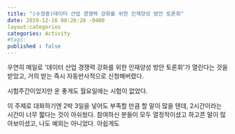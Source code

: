 ```yaml
---
title: "(수정중)데이터 산업 경쟁력 강화를 위한 인재양성 방안 토론회"
date: 2019-12-16 08:26:28 -0400
layout:categories
categories: Activity
#tags: 
published : false
---
```


우연히 메일로 '데이터 산업 경쟁력 강화를 위한 인재양성 방안 토론회'가 열린다는 것을 받았고, 거의 받는 즉시 자동반사적으로 신청해버렸다.

시험주간이었지만 운 좋게도 월요일에는 시험이 없었다.

이 주제로 대화하기엔 2박 3일을 넣어도 부족할 만큼 할 말이 많을 텐데, 2시간이라는 시간이 너무 짧다는 것이 아쉬웠다.
참여하신 분들이 모두 열정적이셨고 하고픈 말이 많아보이셨고, 나도 예외는 아니었다.
아쉽게도 
